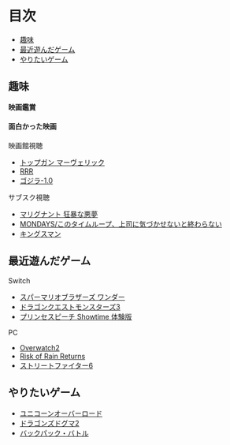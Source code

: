 # 目次
- [趣味](#趣味)  
- [最近遊んだゲーム](#最近遊んだゲーム)  
- [やりたいゲーム](#やりたいゲーム)  


## 趣味
**映画鑑賞**  
#### 面白かった映画
映画館視聴  
- [トップガン マーヴェリック](https://topgunmovie.jp/)  
- [RRR](https://rrr-movie.jp/)  
- [ゴジラ-1.0](https://godzilla-movie2023.toho.co.jp/)  

サブスク視聴  
- [マリグナント 狂暴な悪夢](https://wwws.warnerbros.co.jp/malignant/)  
- [MONDAYS/このタイムループ、上司に気づかせないと終わらない](https://mondays-cinema.com/)  
- [キングスマン](http://kingsman-movie.jp/)  

## 最近遊んだゲーム

Switch  
- [スパーマリオブラザーズ ワンダー](https://www.nintendo.com/jp/switch/aqmxa/index.html)  
- [ドラゴンクエストモンスターズ3](https://www.dragonquest.jp/monsters3/)  
- [プリンセスピーチ Showtime 体験版](https://www.nintendo.com/jp/switch/amjja/index.html)  

PC  
- [Overwatch2](https://overwatch.blizzard.com/ja-jp/)  
- [Risk of Rain Returns](https://store.steampowered.com/app/1337520/Risk_of_Rain_Returns/?l=japanese)  
- [ストリートファイター6](https://www.streetfighter.com/6/ja-jp)  


## やりたいゲーム
- [ユニコーンオーバーロード](https://unicorn-overlord.com/)  
- [ドラゴンズドグマ2](https://www.dragonsdogma.com/2/ja-jp/)  
- [バックパック・バトル](https://store.steampowered.com/app/2427700/_/?l=japanese)  

